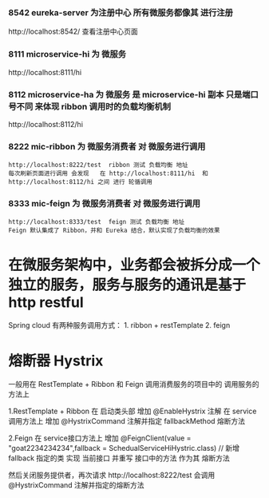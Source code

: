 ###  8542  eureka-server    为注册中心  所有微服务都像其 进行注册
http://localhost:8542/  查看注册中心页面 

### 8111 microservice-hi  为 微服务 
http://localhost:8111/hi 

### 8112 microservice-ha  为 微服务  是 microservice-hi 副本 只是端口号不同 来体现 ribbon 调用时的负载均衡机制 
http://localhost:8112/hi 


### 8222 mic-ribbon  为 微服务消费者  对 微服务进行调用  
    http://localhost:8222/test  ribbon 测试 负载均衡 地址
    每次刷新页面进行调用 会发现   在 http://localhost:8111/hi  和 http://localhost:8112/hi 之间 进行 轮循调用 
    
### 8333 mic-feign  为 微服务消费者  对 微服务进行调用     
    http://localhost:8333/test  feign 测试 负载均衡 地址
    Feign 默认集成了 Ribbon，并和 Eureka 结合，默认实现了负载均衡的效果
 
# 在微服务架构中，业务都会被拆分成一个独立的服务，服务与服务的通讯是基于 http restful 
Spring cloud 有两种服务调用方式：
    1. ribbon + restTemplate
    2. feign 


# 熔断器  Hystrix 
一般用在  RestTemplate + Ribbon 和 Feign 调用消费服务的项目中的  调用服务的方法上 

1.RestTemplate + Ribbon
在 启动类头部         增加 @EnableHystrix  注解 
在 service调用方法上  增加 @HystrixCommand 注解并指定 fallbackMethod 熔断方法

2.Feign
在 service接口方法上  增加 @FeignClient(value = "goat2234234234",fallback = SchedualServiceHiHystric.class) // 
新增 fallback 指定的类 实现 当前接口 并重写 接口中的方法  作为其 熔断方法

然后关闭服务提供者，再次请求 http://localhost:8222/test 会调用 @HystrixCommand 注解并指定的熔断方法